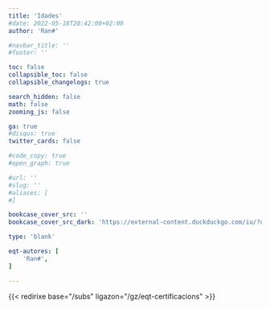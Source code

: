 ```yaml
---
title: 'Idades'
#date: 2022-05-18T20:42:00+02:00
author: 'Ran#'

#navbar_title: ''
#footer: ''

toc: false
collapsible_toc: false
collapsible_changelogs: true

search_hidden: false
math: false
zooming_js: false

ga: true
#disqus: true
twitter_cards: false

#code_copy: true
#open_graph: true

#url: ''
#slug: ''
#aliases: [
#]

bookcase_cover_src: ''
bookcase_cover_src_dark: 'https://external-content.duckduckgo.com/iu/?u=https%3A%2F%2Fupload.wikimedia.org%2Fwikipedia%2Fcommons%2Fthumb%2Fe%2Fe9%2FWhite_TV-PG-V_icon.png%2F1200px-White_TV-PG-V_icon.png'

type: 'blank'

eqt-autores: [
    'Ran#',
]

---
```


{{< redirixe base="/subs" ligazon="/gz/eqt-certificacions" >}}
